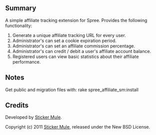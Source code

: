 ## Summary

A simple affiliate tracking extension for Spree.  Provides the following functionality:

1. Generate a unique affiliate tracking URL for every user. 
2. Administrator's can set a cookie expiration period. 
3. Administrator's can set an affiliate commission percentage.
4. Administrator's can credit / debit a user's affiliate account balance. 
5. Registered users can view basic statistics about their affiliate performance. 

## Notes

Get public and migration files with:
rake spree_affiliate_sm:install

## Credits

Developed by [Sticker Mule](http://www.stickermule.com/).  

Copyright (c) 2011 [Sticker Mule](http://www.stickermule.com/), released under the New BSD License.
